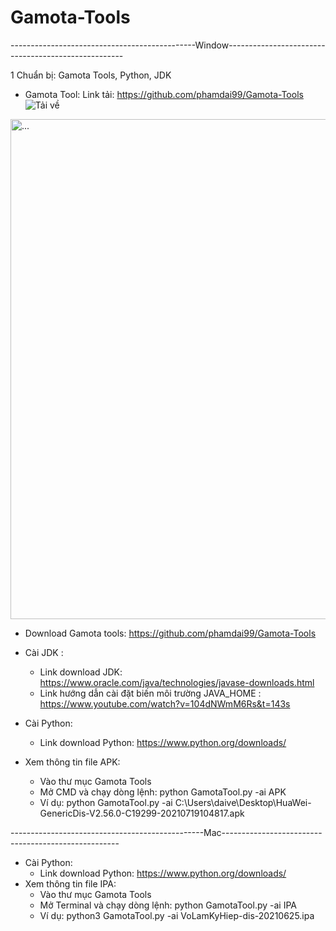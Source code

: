 # Gamota-Tools
----------------------------------------------Window----------------------------------------------------

1 Chuẩn bị: Gamota Tools, Python, JDK
- Gamota Tool: Link tải: https://github.com/phamdai99/Gamota-Tools
![Tải về](https://user-images.githubusercontent.com/41050934/129511056-023a3f66-dc6d-4fae-8c8e-f37dcdfd0e89.png)

<img src="https://user-images.githubusercontent.com/41050934/129511056-023a3f66-dc6d-4fae-8c8e-f37dcdfd0e89.png" alt="..." width="800" />



- Download Gamota tools: https://github.com/phamdai99/Gamota-Tools

- Cài JDK : 
	+ Link download JDK: https://www.oracle.com/java/technologies/javase-downloads.html
	+ Link hướng dẫn cài đặt biến môi trường JAVA_HOME : https://www.youtube.com/watch?v=104dNWmM6Rs&t=143s
- Cài Python: 
	+ Link download Python: https://www.python.org/downloads/
- Xem thông tin file APK: 
	+ Vào thư mục Gamota Tools
	+ Mở CMD và chạy dòng lệnh: python GamotaTool.py -ai APK
	+ Ví dụ: python GamotaTool.py -ai C:\Users\daive\Desktop\HuaWei-GenericDis-V2.56.0-C19299-20210719104817.apk

------------------------------------------------Mac----------------------------------------------------
- Cài Python: 
	+ Link download Python: https://www.python.org/downloads/
- Xem thông tin file IPA: 
	+ Vào thư mục Gamota Tools
	+ Mở Terminal và chạy dòng lệnh: python GamotaTool.py -ai IPA
	+ Ví dụ: python3 GamotaTool.py -ai VoLamKyHiep-dis-20210625.ipa
